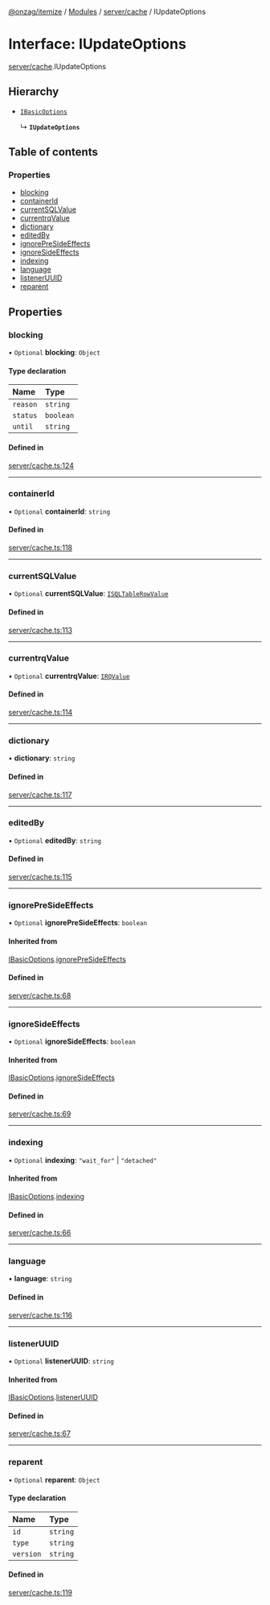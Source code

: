 [@onzag/itemize](../README.md) / [Modules](../modules.md) / [server/cache](../modules/server_cache.md) / IUpdateOptions

# Interface: IUpdateOptions

[server/cache](../modules/server_cache.md).IUpdateOptions

## Hierarchy

- [`IBasicOptions`](server_cache.IBasicOptions.md)

  ↳ **`IUpdateOptions`**

## Table of contents

### Properties

- [blocking](server_cache.IUpdateOptions.md#blocking)
- [containerId](server_cache.IUpdateOptions.md#containerid)
- [currentSQLValue](server_cache.IUpdateOptions.md#currentsqlvalue)
- [currentrqValue](server_cache.IUpdateOptions.md#currentrqvalue)
- [dictionary](server_cache.IUpdateOptions.md#dictionary)
- [editedBy](server_cache.IUpdateOptions.md#editedby)
- [ignorePreSideEffects](server_cache.IUpdateOptions.md#ignorepresideeffects)
- [ignoreSideEffects](server_cache.IUpdateOptions.md#ignoresideeffects)
- [indexing](server_cache.IUpdateOptions.md#indexing)
- [language](server_cache.IUpdateOptions.md#language)
- [listenerUUID](server_cache.IUpdateOptions.md#listeneruuid)
- [reparent](server_cache.IUpdateOptions.md#reparent)

## Properties

### blocking

• `Optional` **blocking**: `Object`

#### Type declaration

| Name | Type |
| :------ | :------ |
| `reason` | `string` |
| `status` | `boolean` |
| `until` | `string` |

#### Defined in

[server/cache.ts:124](https://github.com/onzag/itemize/blob/59702dd5/server/cache.ts#L124)

___

### containerId

• `Optional` **containerId**: `string`

#### Defined in

[server/cache.ts:118](https://github.com/onzag/itemize/blob/59702dd5/server/cache.ts#L118)

___

### currentSQLValue

• `Optional` **currentSQLValue**: [`ISQLTableRowValue`](base_Root_sql.ISQLTableRowValue.md)

#### Defined in

[server/cache.ts:113](https://github.com/onzag/itemize/blob/59702dd5/server/cache.ts#L113)

___

### currentrqValue

• `Optional` **currentrqValue**: [`IRQValue`](rq_querier.IRQValue.md)

#### Defined in

[server/cache.ts:114](https://github.com/onzag/itemize/blob/59702dd5/server/cache.ts#L114)

___

### dictionary

• **dictionary**: `string`

#### Defined in

[server/cache.ts:117](https://github.com/onzag/itemize/blob/59702dd5/server/cache.ts#L117)

___

### editedBy

• `Optional` **editedBy**: `string`

#### Defined in

[server/cache.ts:115](https://github.com/onzag/itemize/blob/59702dd5/server/cache.ts#L115)

___

### ignorePreSideEffects

• `Optional` **ignorePreSideEffects**: `boolean`

#### Inherited from

[IBasicOptions](server_cache.IBasicOptions.md).[ignorePreSideEffects](server_cache.IBasicOptions.md#ignorepresideeffects)

#### Defined in

[server/cache.ts:68](https://github.com/onzag/itemize/blob/59702dd5/server/cache.ts#L68)

___

### ignoreSideEffects

• `Optional` **ignoreSideEffects**: `boolean`

#### Inherited from

[IBasicOptions](server_cache.IBasicOptions.md).[ignoreSideEffects](server_cache.IBasicOptions.md#ignoresideeffects)

#### Defined in

[server/cache.ts:69](https://github.com/onzag/itemize/blob/59702dd5/server/cache.ts#L69)

___

### indexing

• `Optional` **indexing**: ``"wait_for"`` \| ``"detached"``

#### Inherited from

[IBasicOptions](server_cache.IBasicOptions.md).[indexing](server_cache.IBasicOptions.md#indexing)

#### Defined in

[server/cache.ts:66](https://github.com/onzag/itemize/blob/59702dd5/server/cache.ts#L66)

___

### language

• **language**: `string`

#### Defined in

[server/cache.ts:116](https://github.com/onzag/itemize/blob/59702dd5/server/cache.ts#L116)

___

### listenerUUID

• `Optional` **listenerUUID**: `string`

#### Inherited from

[IBasicOptions](server_cache.IBasicOptions.md).[listenerUUID](server_cache.IBasicOptions.md#listeneruuid)

#### Defined in

[server/cache.ts:67](https://github.com/onzag/itemize/blob/59702dd5/server/cache.ts#L67)

___

### reparent

• `Optional` **reparent**: `Object`

#### Type declaration

| Name | Type |
| :------ | :------ |
| `id` | `string` |
| `type` | `string` |
| `version` | `string` |

#### Defined in

[server/cache.ts:119](https://github.com/onzag/itemize/blob/59702dd5/server/cache.ts#L119)
